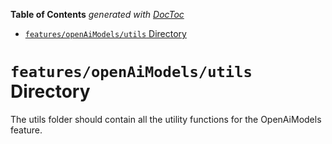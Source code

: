 <!-- START doctoc generated TOC please keep comment here to allow auto update -->
<!-- DON'T EDIT THIS SECTION, INSTEAD RE-RUN doctoc TO UPDATE -->

**Table of Contents** _generated with [DocToc](https://github.com/thlorenz/doctoc)_

- [`features/openAiModels/utils` Directory](#featuresopenaimodelsutils-directory)

<!-- END doctoc generated TOC please keep comment here to allow auto update -->

# `features/openAiModels/utils` Directory

The utils folder should contain all the utility functions for the OpenAiModels feature.
